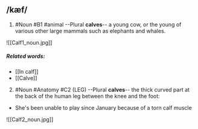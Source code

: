 ## /kæf/  
1. #Noun
#B1 #animal
--Plural **calves**--
a young cow, or the young of various other large mammals such as elephants and whales.

	 
![[Calf1_noun.jpg]]
##### Related words:
- [[In calf]]
- [[Calve]]

2. #Noun #Anatomy 
#C2
(LEG)
--Plural **calves**--
the thick curved part at the back of the human leg between the knee and the foot:

- She's been unable to play since January because of a torn calf muscle

![[Calf2_noun.jpg]]